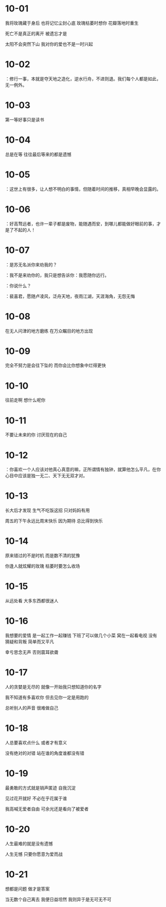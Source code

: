 # 10-01

我将玫瑰藏于身后 也将记忆尘封心底 玫瑰枯萎时想你 花瓣落地时重生

死亡不是真正的离开 被遗忘才是

太阳不会突然下山 我对你的爱也不是一时兴起

# 10-02

：修行一事，本就是夺天地之造化，逆水行舟，不进则退。我们每个人都是如此，无一例外。

# 10-03

第一等好事只是读书

# 10-04

总是在等 往往最后等来的都是遗憾

# 10-05

：这世上有很多，让人想不明白的事情，但随着时间的推移，真相早晚会显露的。

# 10-06

：好高骛远者，也许一辈子都是废物，能随遇而安，到哪儿都能做好眼前的事，才是了不起的人！

# 10-07

：是苏无名派你来劝我的？

：我不是来劝你的，我只是想告诉你：我愿随你远行。

：你说什么？

：裴喜君，愿随卢凌风，泛舟天地，夜雨江湖，天涯海角，无怨无悔

# 10-08

在无人问津的地方磨练 在万众瞩目的地方出现

# 10-09

完全不努力是会往下坠的 而你会比你想象中烂得更快

# 10-10

往前走啊 想什么呢你

# 10-11

不要让未来的你 讨厌现在的自己

# 10-12

：你喜欢一个人应该对他真心真意的嘛，正所谓情有独钟，就算他怎么平凡，在你心目中应该是独一无二、天下无无双才对。

# 10-13

长大后才发现 生气不吃饭这招 只对妈妈有用

周五的下午永远比周末快乐 因为期待 总比得到快乐

# 10-14

原来错过的不是时机 而是数不清的犹豫

你逢人就炫耀的玫瑰 枯萎时要怎么收场

# 10-15

从远处看 大多东西都很迷人

# 10-16

我想要的爱情 是一起工作一起赚钱 下班了可以做几个小菜 窝在一起看电视 没有猜疑和背叛 简单而又平凡

幸亏思念无声 否则震耳欲聋

# 10-17

人的贪婪是无尽的 就像一开始我只想知道你的名字

我不知道有多喜欢你 但去见你一定是用跑的

总听别人的声音 很难做自己

# 10-18

人总要喜欢点什么 或者才有意义

没有绝对的对错 站在谁的角度谁都没有错

# 10-19

最勇敢的方式就是销声匿迹 自我沉淀

见过花开就好 不必在乎花属于谁

我高喊无爱者自由 可余光还是看向了被爱者

# 10-20

人生最难的就是没有遗憾

人生无憾 只要你愿意为爱而战

# 10-21

想都是问题 做才是答案

当无数个自己离去 我便日益坦然 我则异于是无可无不可